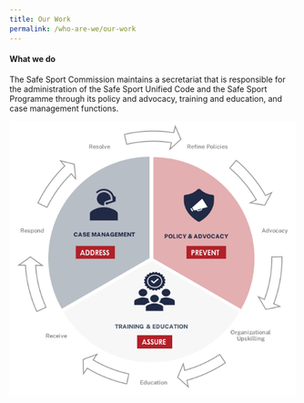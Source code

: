 ```yaml
---
title: Our Work
permalink: /who-are-we/our-work
---
```

#### What we do

The Safe Sport Commission maintains a secretariat that is responsible for the administration of the Safe Sport Unified Code and the Safe Sport Programme through its policy and advocacy, training and education, and case management functions. 

![Alt text for image on Isomer site](/images/ModusOperandi.png)